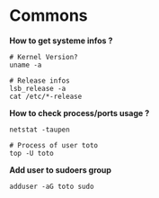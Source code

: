# Commons

**How to get systeme infos ?**

```text
# Kernel Version?
uname -a

# Release infos
lsb_release -a
cat /etc/*-release
```

**How to check process/ports usage ?**

```text
netstat -taupen

# Process of user toto
top -U toto
```

**Add user to sudoers group**

```text
adduser -aG toto sudo
```

